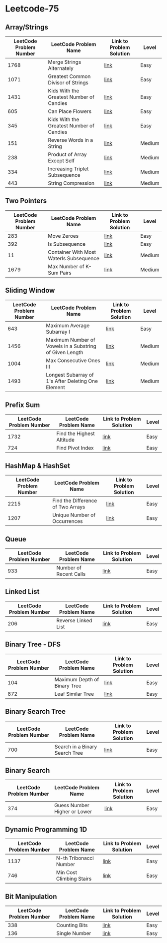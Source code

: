 # Leetcode-75

## Array/Strings
   
| LeetCode Problem Number | LeetCode Problem Name | Link to Problem Solution | Level   |
| -------- | -------- | -------- | -------- |
| 1768    | Merge Strings Alternately   | [link](https://github.com/Shubham-Nahar-Java-Coder/Leetcode-75/tree/master/Array-Strings/Merge-String-Alternately)   | Easy    |
| 1071   | Greatest Common Divisor of Strings   | [link](https://github.com/Shubham-Nahar-Java-Coder/Leetcode-75/tree/master/Array-Strings/Greatest-Common-Divisor-Of-String)   | Easy   |
| 1431   | Kids With the Greatest Number of Candies   | [link](https://github.com/Shubham-Nahar-Java-Coder/Leetcode-75/tree/master/Array-Strings/Kids-With-Greatest-Number-Of-Candies)   | Easy   |
| 605   | Can Place Flowers  | [link](https://github.com/Shubham-Nahar-Java-Coder/Leetcode-75/tree/master/Array-Strings/Can-Place-Flowers)   | Easy   |
| 345   | Kids With the Greatest Number of Candies   | [link](https://github.com/Shubham-Nahar-Java-Coder/Leetcode-75/tree/master/Array-Strings/Reverse-Vowels-Of-String)   | Easy   |
| 151   | Reverse Words in a String   | [link](https://github.com/Shubham-Nahar-Java-Coder/Leetcode-75/tree/master/Array-Strings/Reverse-Words-In-A-String)   | Medium   |
| 238   | Product of Array Except Self   | [link](https://github.com/Shubham-Nahar-Java-Coder/Leetcode-75/tree/master/Array-Strings/Product-of-Array-Except-Self)   | Medium   |
| 334   | Increasing Triplet Subsequence   | [link](https://github.com/Shubham-Nahar-Java-Coder/Leetcode-75/tree/master/Array-Strings/Increasing-Triplet-Subsequence)   | Medium   |
| 443   | String Compression   | [link](https://github.com/Shubham-Nahar-Java-Coder/Leetcode-75/tree/master/Array-Strings/String-Compression)   | Medium   |

## Two Pointers

| LeetCode Problem Number | LeetCode Problem Name | Link to Problem Solution | Level   |
| -------- | -------- | -------- | -------- |
| 283    | Move Zeroes   | [link](https://github.com/Shubham-Nahar-Java-Coder/Leetcode-75/tree/master/Two-Pointers/Move-Zeroes)   | Easy   |
| 392    | Is Subsequence   | [link](https://github.com/Shubham-Nahar-Java-Coder/Leetcode-75/tree/master/Two-Pointers/Is-Subsequence)   | Easy   |
| 11    | Container With Most WaterIs Subsequence   | [link](https://github.com/Shubham-Nahar-Java-Coder/Leetcode-75/tree/master/Two-Pointers/Container-with-most-water)   | Medium   |
| 1679    | Max Number of K-Sum Pairs   | [link](https://github.com/Shubham-Nahar-Java-Coder/Leetcode-75/tree/master/Two-Pointers/Max-Number-of-K-Sum-Pairs)   | Medium   |

## Sliding Window

| LeetCode Problem Number | LeetCode Problem Name | Link to Problem Solution | Level   |
| -------- | -------- | -------- | -------- |
| 643    | Maximum Average Subarray I   | [link](https://github.com/Shubham-Nahar-Java-Coder/Leetcode-75/tree/master/Sliding-Window/Max-Avaerage-SubArray)   | Easy   |
| 1456    | Maximum Number of Vowels in a Substring of Given Length   | [link](https://github.com/Shubham-Nahar-Java-Coder/Leetcode-75/tree/master/Sliding-Window/Maximum-Number-Of-Vowels-In-A-Substring-Of-Given-Length)   | Medium   |
| 1004    | Max Consecutive Ones III   | [link](https://github.com/Shubham-Nahar-Java-Coder/Leetcode-75/tree/master/Sliding-Window/Max-Consecutive-Ones-III)   | Medium   |
| 1493    | Longest Subarray of 1's After Deleting One Element   | [link](https://github.com/Shubham-Nahar-Java-Coder/Leetcode-75/tree/master/Sliding-Window/Longest-Subarray-Of-1st-After-Deleting-One-Element)   | Medium   |

## Prefix Sum

| LeetCode Problem Number | LeetCode Problem Name | Link to Problem Solution | Level   |
| -------- | -------- | -------- | -------- |
| 1732    | Find the Highest Altitude   | [link](https://github.com/Shubham-Nahar-Java-Coder/Leetcode-75/tree/master/Prefix-Sum/Find-the-Highest-Altitude)   | Easy   |
| 724    | Find Pivot Index   | [link](https://github.com/Shubham-Nahar-Java-Coder/Leetcode-75/tree/master/Prefix-Sum/Find-Pivot-Index)   | Easy   |

## HashMap & HashSet

| LeetCode Problem Number | LeetCode Problem Name | Link to Problem Solution | Level   |
| -------- | -------- | -------- | -------- |
| 2215    | Find the Difference of Two Arrays   | [link](https://github.com/Shubham-Nahar-Java-Coder/Leetcode-75/tree/master/HashMap-HashSet/Find-the-difference-of-two-arrays)   | Easy   |
| 1207    | Unique Number of Occurrences   | [link](https://github.com/Shubham-Nahar-Java-Coder/Leetcode-75/tree/master/HashMap-HashSet/Unique-Number-of-Occurrences)   | Easy   |

## Queue

| LeetCode Problem Number | LeetCode Problem Name | Link to Problem Solution | Level   |
| -------- | -------- | -------- | -------- |
| 933    | Number of Recent Calls   | [link](https://github.com/Shubham-Nahar-Java-Coder/Leetcode-75/tree/master/Queue/Number-Of-Recent-Calls)   | Easy   |

## Linked List

| LeetCode Problem Number | LeetCode Problem Name | Link to Problem Solution | Level   |
| -------- | -------- | -------- | -------- |
| 206    | Reverse Linked List   | [link](https://github.com/Shubham-Nahar-Java-Coder/Leetcode-75/tree/master/Linked-List/Reverse-Linked-List)   | Easy   |

## Binary Tree - DFS

| LeetCode Problem Number | LeetCode Problem Name | Link to Problem Solution | Level   |
| -------- | -------- | -------- | -------- |
| 104    | Maximum Depth of Binary Tree   | [link](https://github.com/Shubham-Nahar-Java-Coder/Leetcode-75/tree/master/Binary-Tree-DFS/Maximum-Depth-of-Binary-Tree)   | Easy   |
| 872    | Leaf Similar Tree   | [link](https://github.com/Shubham-Nahar-Java-Coder/Leetcode-75/tree/master/Binary-Tree-DFS/Leaf-Similar-Trees)   | Easy   |

## Binary Search Tree

| LeetCode Problem Number | LeetCode Problem Name | Link to Problem Solution | Level   |
| -------- | -------- | -------- | -------- |
| 700    | Search in a Binary Search Tree   | [link](https://github.com/Shubham-Nahar-Java-Coder/Leetcode-75/tree/master/Binary-Search-Tree/Search-In-a-Binary-Search-Tree)   | Easy   |

## Binary Search 

| LeetCode Problem Number | LeetCode Problem Name | Link to Problem Solution | Level   |
| -------- | -------- | -------- | -------- |
| 374    | Guess Number Higher or Lower   | [link](https://github.com/Shubham-Nahar-Java-Coder/Leetcode-75/tree/master/Binary-Search/Guess-Number-Higher-or-Lower)   | Easy   |

## Dynamic Programming 1D

| LeetCode Problem Number | LeetCode Problem Name | Link to Problem Solution | Level   |
| -------- | -------- | -------- | -------- |
| 1137    | N-th Tribonacci Number   | [link](https://github.com/Shubham-Nahar-Java-Coder/Leetcode-75/tree/master/Dynamic-Programming-1D/N-th-Tribonacci-Number)   | Easy   |
| 746    | Min Cost Climbing Stairs   | [link](https://github.com/Shubham-Nahar-Java-Coder/Leetcode-75/tree/master/Dynamic-Programming-1D/Min-Cost-Climbing-Stairs)   | Easy   |

## Bit Manipulation

| LeetCode Problem Number | LeetCode Problem Name | Link to Problem Solution | Level   |
| -------- | -------- | -------- | -------- |
| 338    | Counting Bits   | [link](https://github.com/Shubham-Nahar-Java-Coder/Leetcode-75/tree/master/Bit-Manipulation/Counting-Bits)   | Easy   |
| 136    | Single Number   | [link](https://github.com/Shubham-Nahar-Java-Coder/Leetcode-75/tree/master/Bit-Manipulation/Single%20Number)   | Easy   |
